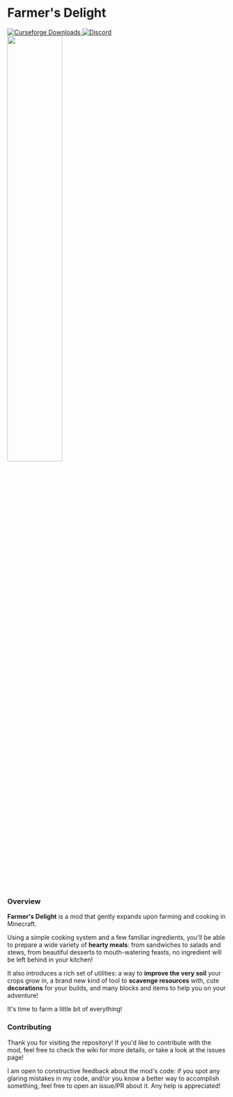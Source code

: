 # Farmer's Delight

<a href="https://www.curseforge.com/minecraft/mc-mods/farmers-delight">
  <img src="http://cf.way2muchnoise.eu/full_398521_downloads.svg" alt="Curseforge Downloads">
</a>
<a href="https://discord.gg/eFsz5SK">
  <img alt="Discord" src="https://img.shields.io/discord/734511833947439156?color=brightgreen&label=Discord">
</a>
<br>
<img src="https://i.imgur.com/aDELzhM.png" width="50%">

### Overview

**Farmer's Delight** is a mod that gently expands upon farming and cooking in Minecraft.

Using a simple cooking system and a few familiar ingredients, you'll be able to prepare a wide variety of **hearty meals**: from sandwiches to salads and stews, from beautiful desserts to mouth-watering feasts, no ingredient will be left behind in your kitchen!

It also introduces a rich set of utilities: a way to **improve the very soil** your crops grow in, a brand new kind of tool to **scavenge resources** with, cute **decorations** for your builds, and many blocks and items to help you on your adventure!

It's time to farm a little bit of everything!

### Contributing

Thank you for visiting the repository! If you'd like to contribute with the mod, feel free to check the wiki for more details, or take a look at the issues page!

I am open to constructive feedback about the mod's code: if you spot any glaring mistakes in my code, and/or you know a better way to accomplish something, feel free to open an issue/PR about it. Any help is appreciated!
